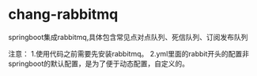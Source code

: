 # chang-rabbitmq
springboot集成rabbitmq,具体包含常见点对点队列、死信队列、订阅发布队列

注意：
1.使用代码之前需要先安装rabbitmq。
2.yml里面的rabbit开头的配置非springboot的默认配置，是为了便于动态配置，自定义的。
